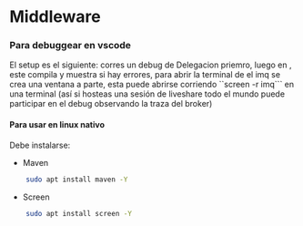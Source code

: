# Middleware

### Para debuggear en vscode
El setup es el siguiente: corres un debug de Delegacion priemro, luego en , este compila y muestra si hay errores, para abrir la terminal de el imq se crea una ventana a parte, esta puede abrirse corriendo ``screen -r imq``` en una terminal (así si hosteas una sesión de liveshare todo el mundo puede participar en el debug observando la traza del broker)

#### Para usar en linux nativo
Debe instalarse:
- Maven 
```bash
    sudo apt install maven -Y
```
- Screen 
```bash
    sudo apt install screen -Y
```


